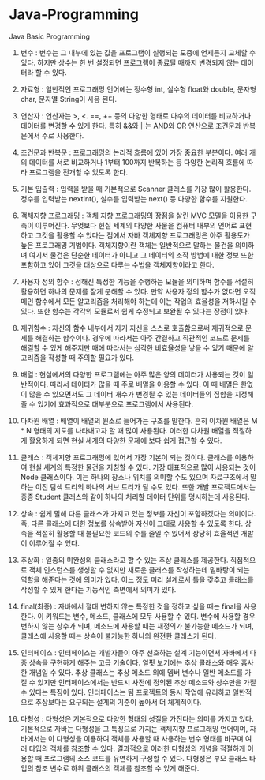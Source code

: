 # Java-Programming
Java Basic Programming

1. 변수 :
변수는 그 내부에 있는 값을 프로그램이 실행되는 도중에 언제든지 교체할 수 있다. 하지만 상수는 한 번 설정되면 프로그램이 종료될 때까지 변경되지 않는 데이터라 할 수 있다.

2. 자료형 :
일반적인 프로그래밍 언어에는 정수형 int, 실수형 float와 double, 문자형 char, 문자열 String이 사용 된다.

3. 연산자 :
연산자는 >, <. ==, ++ 등의 다양한 형태로 다수의 데이터를 비교하거나 데이터를 변경할 수 있게 한다. 특히 &&와 ||는 AND와 OR 연산으로 조건문과 반복문에서 주로 사용한다.

4. 조건문과 반복문 :
프로그래밍의 논리적 흐름에 있어 가장 중요한 부분이다. 여러 개의 데이터를 서로 비교하거나 1부터 100까지 반복하는 등 다양한 논리적 흐름에 따라 프로그램을 전개할 수 있도록 한다.

5. 기본 입출력 :
입력을 받을 때 기본적으로 Scanner 클래스를 가장 많이 활용한다. 정수를 입력받는 nextInt(), 실수를 입력받는 next() 등 다양한 함수를 지원한다.

6. 객체지향 프로그래밍 :
객체 지향 프로그래밍의 장점을 살린 MVC 모델을 이용한 구축이 이루어진다. 무엇보다 현실 세계의 다양한 사물을 컴퓨터 내부의 언어로 표현하고 그것을 활용할 수 있다는 점에서 자바 객체지향 프로그래밍은 아주 활용도가 높은 프로그래밍 기법이다.
객체지향이란 객체는 일반적으로 말하는 물건을 의미하며 여기서 물건은 단순한 데이터가 아니고 그 데이터의 조작 방법에 대한 정보 또한 포함하고 있어 그것을 대상으로 다루는 수법을 객체지향이라고 한다.

7. 사용자 정의 함수 :
정해진 특정한 기능을 수행하는 모듈을 의미하며 함수를 적절히 활용하면 하나의 문제를 잘게 분해할 수 있다. 만약 사용자 정의 함수가 없다면 오직 메인 함수에서 모든 알고리즘을 처리해야 하는데 이는 작업의 효율성을 저하시킬 수 있다. 또한 함수는 각각의 모듈로서 쉽게 수정되고 보완될 수 있다는 장점이 있다.

8. 재귀함수 :
자신의 함수 내부에서 자기 자신을 스스로 호출함으로써 재귀적으로 문제를 해결하는 함수이다. 경우에 따라서는 아주 간결하고 직관적인 코드로 문제를 해결할 수 있게 해주지만 때에 따라서는 심각한 비효율성을 낳을 수 있기 때문에 알고리즘을 작성할 때 주의할 필요가 있다.

9. 배열 :
현실에서의 다양한 프로그램에는 아주 많은 양의 데이터가 사용되는 것이 일반적이다. 따라서 데이터가 많을 때 주로 배열을 이용할 수 있다. 이 때 배열은 한없이 많을 수 있으면서도 그 데이터 개수가 변경될 수 있는 데이터들의 집합을 지정해줄 수 있기에 효과적으로 대부분으로 프로그램에서 사용된다.

10. 다차원 배열 :
배열이 배열의 원소로 들어가는 구조를 말한다. 흔히 이차원 배열은 M * N 형태의 지도를 나타내고자 할 때 많이 사용된다. 이러한 다차원 배열을 적절하게 활용하게 되면 현실 세계의 다양한 문제에 보다 쉽게 접근할 수 있다.

11. 클래스 :
객체지향 프로그래밍에 있어서 가장 기본이 되는 것이다. 클래스를 이용하여 현실 세계의 특정한 물건을 지칭할 수 있다. 가장 대표적으로 많이 사용되는 것이 Node 클래스이다. 이는 하나의 장소나 위치를 의미할 수도 있으며 자료구조에서 말하는 이진 탐색 트리의 하나의 서브 트리가 될 수도 있다. 또한 개발 프로젝트에서는 종종 Student 클래스와 같이 하나의 처리할 데이터 단위를 명시하는데 사용된다.

12. 상속 :
쉽게 말해 다른 클래스가 가지고 있는 정보를 자신이 포함하겠다는 의미이다. 즉, 다른 클래스에 대한 정보를 상속받아 자신이 그대로 사용할 수 있도록 한다. 상속을 적절히 활용할 때 불필요한 코드의 수를 줄일 수 있어서 상당히 효율적인 개발이 이루어질 수 있다.

13. 추상화 :
일종의 미완성의 클래스라고 할 수 있는 추상 클래스를 제공한다. 직접적으로 객체 인스턴스를 생성할 수 없지만 새로운 클래스를 작성하는데 밑바탕이 되는 역할을 해준다는 것에 의미가 있다. 어느 정도 미리 설계로서 틀을 갖추고 클래스를 작성할 수 있게 한다는 기능적인 측면에서 의미가 있다.

14. final(최종) :
자바에서 절대 변하지 않는 특정한 것을 정하고 싶을 때는 final을 사용한다. 이 키워드는 변수, 메소드, 클래스에 모두 사용할 수 있다. 변수에 사용할 경우 변하지 않는 상수가 되며, 메소드에 사용할 때는 재정의가 불가능한 메소드가 되며, 클래스에 사용할 때는 상속이 불가능한 하나의 완전한 클래스가 된다.

15. 인터페이스 :
인터페이스는 개발자들이 아주 선호하는 설계 기능이면서 자바에서 다중 상속을 구현하게 해주는 고급 기술이다. 얼핏 보기에는 추상 클래스와 매우 흡사한 개념일 수 있다. 추상 클래스는 추상 메소드 외에 멤버 변수나 일반 메소드를 가질 수 있지만 인터페이스에서는 반드시 사전에 정의된 추상 메소드와 상수만을 가질 수 있다는 특징이 있다. 인터페이스는 팀 프로젝트의 동시 작업에 유리하고 일반적으로 추상보다는 요구되는 설계의 기준이 높아서 더 체계적이다.

16. 다형성 :
다형성은 기본적으로 다양한 형태의 성질을 가진다는 의미를 가지고 있다. 기본적으로 자바는 다형성을 그 특징으로 가지는 객체지향 프로그래밍 언어이며, 자바에서는 이 다형성을 이용하여 객체를 사용할 때 사용하는 변수 형태를 바꾸며 여러 타입의 객체를 참조할 수 있다. 결과적으로 이러한 다형성의 개념을 적절하게 이용할 때 프로그램의 소스 코드를 유연하게 구성할 수 있다. 다형성은 부모 클래스 타입의 참조 변수로 하위 클래스의 객체를 참조할 수 있게 해준다.
